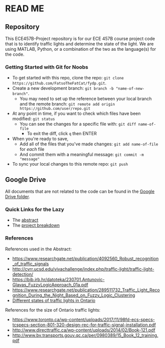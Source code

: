 # READ ME

## Repository
This ECE457B-Project repository is for our ECE 457B course project code that is to identify traffic lights and determine the state of the light. We are using MATLAB, Python, or a combination of the two as the language(s) for the code. 

### Getting Started with Git for Noobs
- To get started with this repo, clone the repo: `git clone https://github.com/FatsoTheFatCat/fydp.git`.
- Create a new development branch: `git branch -b "name-of-new-branch"`.
	- You may need to set up the reference between your local branch and the remote branch: `git remote add origin https://github.com/user/repo.git`
- At any point in time, if you want to check which files have been modified: `git status`
	- You can see the changes for a specific file with: `git diff name-of-file`
		- To exit the diff, click `q` then ENTER
- When you're ready to save, 
	- Add all of the files that you've made changes: `git add name-of-file` for *each* file
	- And commit them with a meaningful message: `git commit -m "message"`
- To sync your local changes to this remote repo: `git push`

## Google Drive
All documents that are not related to the code can be found in the [Google Drive folder](https://drive.google.com/drive/folders/1M1plBcnhegLwSaiPPLZklaQgRg5EIrXn). 

### Quick Links for the Lazy
- The [abstract](https://docs.google.com/document/d/1ZBz8FSdKXtranuD9776v9mL3-Mel_CRa92d5Meu22mA/edit) 
- The [project breakdown](https://docs.google.com/document/d/1ZlG1GSS3TV5sRj9UF_Ga9RSwD9NqFFNQj3LVpt5NLDM/edit)

### References 
References used in the Abstract:
- https://www.researchgate.net/publication/4092560_Robust_recognition_of_traffic_signals
- http://cvrr.ucsd.edu/vivachallenge/index.php/traffic-light/traffic-light-detection/
- https://bib.irb.hr/datoteka/230701.Antunovic-Glavas_FuzzyLogicApproach_01a.pdf
- https://www.researchgate.net/publication/289511732_Traffic_Light_Recognition_During_the_Night_Based_on_Fuzzy_Logic_Clustering
- [Different states of traffic lights in Ontario](https://www.ontario.ca/document/official-mto-drivers-handbook/traffic-lights)

References for the size of Ontario traffic lights:
- https://www.toronto.ca/wp-content/uploads/2017/11/98fd-ecs-specs-tcspecs-section-801-320-design-rec-for-traffic-signal-installation.pdf
- http://www.directtraffic.ca/wp-content/uploads/2014/02/Book-121.pdf
- http://www.bv.transports.gouv.qc.ca/per/0980389/15_Book_12_training.pdf
